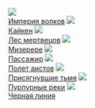 ![](/books/thriller/Жан-Кристоф%20Гранже/Империя%20волков.jpg)  
[Империя волков](/books/thriller/Жан-Кристоф%20Гранже/Империя%20волков)
![](/books/thriller/Жан-Кристоф%20Гранже/Кайкен.jpg)  
[Кайкен](/books/thriller/Жан-Кристоф%20Гранже/Кайкен)
![](/books/thriller/Жан-Кристоф%20Гранже/Лес%20мертвецов.jpg)  
[Лес мертвецов](/books/thriller/Жан-Кристоф%20Гранже/Лес%20мертвецов)
![](/books/thriller/Жан-Кристоф%20Гранже/Мизерере.jpg)  
[Мизерере](/books/thriller/Жан-Кристоф%20Гранже/Мизерере)
![](/books/thriller/Жан-Кристоф%20Гранже/Пассажир.jpg)  
[Пассажир](/books/thriller/Жан-Кристоф%20Гранже/Пассажир)
![](/books/thriller/Жан-Кристоф%20Гранже/Полет%20аистов.jpg)  
[Полет аистов](/books/thriller/Жан-Кристоф%20Гранже/Полет%20аистов)
![](/books/thriller/Жан-Кристоф%20Гранже/Присягнувшие%20тьме.jpg)  
[Присягнувшие тьме](/books/thriller/Жан-Кристоф%20Гранже/Присягнувшие%20тьме)
![](/books/thriller/Жан-Кристоф%20Гранже/Пурпурные%20реки.jpg)  
[Пурпурные реки](/books/thriller/Жан-Кристоф%20Гранже/Пурпурные%20реки)
![](/books/thriller/Жан-Кристоф%20Гранже/Черная%20линия.jpg)  
[Черная линия](/books/thriller/Жан-Кристоф%20Гранже/Черная%20линия)